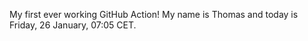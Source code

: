 My first ever working GitHub Action!
My name is Thomas and today is Friday, 26 January, 07:05 CET. 

